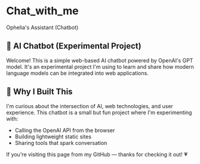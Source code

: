 # Chat_with_me
Ophelia's Assistant (Chatbot) 

## 👾 AI Chatbot (Experimental Project)

Welcome! This is a simple web-based AI chatbot powered by OpenAI's GPT model. It's an experimental project I'm using to learn and share how modern language models can be integrated into web applications.

## 🦊 Why I Built This

I'm curious about the intersection of AI, web technologies, and user experience. This chatbot is a small but fun project where I'm experimenting with:
- Calling the OpenAI API from the browser
- Building lightweight static sites
- Sharing tools that spark conversation

If you're visiting this page from my GitHub — thanks for checking it out! 💗
